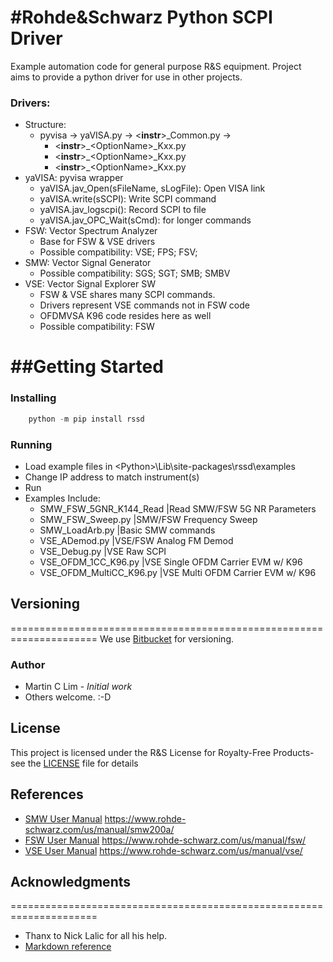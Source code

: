 #Rohde&Schwarz Python SCPI Driver
=====================================================================
Example automation code for general purpose R&S equipment.  Project   
aims to provide a python driver for use in other projects.
 

### Drivers:
* Structure: 
    * pyvisa &rarr; yaVISA.py &rarr; &lt;**instr**&gt;\_Common.py &rarr; 
        * &lt;**instr**&gt;\_&lt;OptionName&gt;\_Kxx.py
        * &lt;**instr**&gt;\_&lt;OptionName&gt;\_Kxx.py
        * &lt;**instr**&gt;\_&lt;OptionName&gt;\_Kxx.py
* yaVISA: pyvisa wrapper
    * yaVISA.jav_Open(sFileName, sLogFile): Open VISA link
    * yaVISA.write(sSCPI): Write SCPI command
    * yaVISA.jav_logscpi(): Record SCPI to file
    * yaVISA.jav_OPC_Wait(sCmd): for longer commands
* FSW: Vector Spectrum Analyzer
    * Base for FSW & VSE drivers
    * Possible compatibility: VSE; FPS; FSV;
* SMW: Vector Signal Generator
    * Possible compatibility: SGS; SGT; SMB; SMBV
* VSE: Vector Signal Explorer SW
    * FSW & VSE shares many SCPI commands.
    * Drivers represent VSE commands not in FSW code
    * OFDMVSA K96 code resides here as well
    * Possible compatibility: FSW

##Getting Started
=====================================================================
### Installing
```python
    python -m pip install rssd
```

### Running
* Load example files in &lt;Python&gt;\Lib\site-packages\rssd\examples
* Change IP address to match instrument(s)
* Run
* Examples Include:
    * SMW_FSW_5GNR_K144_Read  |Read SMW/FSW 5G NR Parameters
    * SMW_FSW_Sweep.py        |SMW/FSW Frequency Sweep
    * SMW_LoadArb.py          |Basic SMW commands
    * VSE_ADemod.py           |VSE/FSW Analog FM Demod
    * VSE_Debug.py            |VSE Raw SCPI
    * VSE_OFDM_1CC_K96.py     |VSE Single OFDM Carrier EVM w/ K96
    * VSE_OFDM_MultiCC_K96.py |VSE Multi  OFDM Carrier EVM w/ K96

## Versioning
=====================================================================
We use [Bitbucket](http://www.bitbucket.com/) for versioning. 


### Author
* Martin C Lim - *Initial work* 
* Others welcome.  :-D

## License
This project is licensed under the R&S License for Royalty-Free Products- see the [LICENSE](LICENSE.txt) file for details

## References
* [SMW User Manual](https://www.rohde-schwarz.com/us/search_63238.html?term=smw+vector+user+manual&sort=relevance) https://www.rohde-schwarz.com/us/manual/smw200a/
* [FSW User Manual](https://www.rohde-schwarz.com/us/search_63238.html?term=FSW+user+manual&sort=relevance) https://www.rohde-schwarz.com/us/manual/fsw/
* [VSE User Manual](https://www.rohde-schwarz.com/us/search_63238.html?term=vse+base+user+manual) https://www.rohde-schwarz.com/us/manual/vse/

## Acknowledgments
=====================================================================
* Thanx to Nick Lalic for all his help.
* [Markdown reference](https://github.com/adam-p/markdown-here/wiki/Markdown-Cheatsheet)


